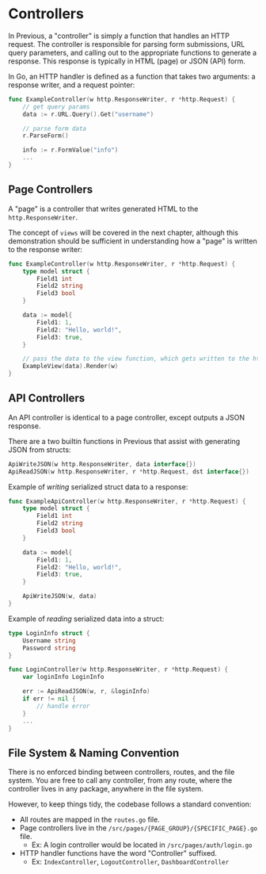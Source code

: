 # Controllers

In Previous, a "controller" is simply a function that handles an HTTP request.
The controller is responsible for parsing form submissions, URL query parameters, and calling out to the appropriate functions to generate a response.
This response is typically in HTML (page) or JSON (API) form.

In Go, an HTTP handler is defined as a function that takes two arguments: a response writer, and a request pointer:

```go
func ExampleController(w http.ResponseWriter, r *http.Request) {
    // get query params
    data := r.URL.Query().Get("username")

    // parse form data
    r.ParseForm()

    info := r.FormValue("info")
    ...
}
```

## Page Controllers

A "page" is a controller that writes generated HTML to the `http.ResponseWriter`.

The concept of `views` will be covered in the next chapter, although this demonstration should be sufficient in understanding how a "page" is written to the response writer:

```go
func ExampleController(w http.ResponseWriter, r *http.Request) {
	type model struct {
		Field1 int
		Field2 string
		Field3 bool
	}

	data := model{
		Field1: 1,
		Field2: "Hello, world!",
		Field3: true,
	}

    // pass the data to the view function, which gets written to the http.ResponseWriter `w`
	ExampleView(data).Render(w)
}
```

## API Controllers

An API controller is identical to a page controller, except outputs a JSON response.

There are a two builtin functions in Previous that assist with generating JSON from structs:

```go
ApiWriteJSON(w http.ResponseWriter, data interface{})
ApiReadJSON(w http.ResponseWriter, r *http.Request, dst interface{})
```

Example of _writing_ serialized struct data to a response:
```go
func ExampleApiController(w http.ResponseWriter, r *http.Request) {
	type model struct {
		Field1 int
		Field2 string
		Field3 bool
	}

	data := model{
		Field1: 1,
		Field2: "Hello, world!",
		Field3: true,
	}

	ApiWriteJSON(w, data)
}
```

Example of _reading_ serialized data into a struct:
```go
type LoginInfo struct {
	Username string
	Password string
}

func LoginController(w http.ResponseWriter, r *http.Request) {
	var loginInfo LoginInfo

	err := ApiReadJSON(w, r, &loginInfo)
    if err != nil {
        // handle error
    }
    ...
}
```
## File System & Naming Convention

There is no enforced binding between controllers, routes, and the file system.
You are free to call any controller, from any route, where the controller lives in any package, anywhere in the file system.

However, to keep things tidy, the codebase follows a standard convention:

- All routes are mapped in the `routes.go` file.
- Page controllers live in the `/src/pages/{PAGE_GROUP}/{SPECIFIC_PAGE}.go` file.
	- Ex: A login controller would be located in `/src/pages/auth/login.go`
- HTTP handler functions have the word "Controller" suffixed.
	- Ex: `IndexController`, `LogoutController`, `DashboardController`


